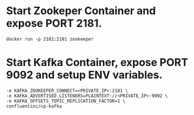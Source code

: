 # Start Zookeper Container and expose PORT 2181.
```docker run -p 2181:2181 zookeeper```
# Start Kafka Container, expose PORT 9092 and setup ENV variables.
```docker run -p 9092:9092 \
-e KAFKA_ZOOKEEPER_CONNECT=<PRIVATE_IP>:2181 \
-e KAFKA_ADVERTISED_LISTENERS=PLAINTEXT://<PRIVATE_IP>:9092 \
-e KAFKA_OFFSETS_TOPIC_REPLICATION_FACTOR=1 \
confluentinc/cp-kafka
```
